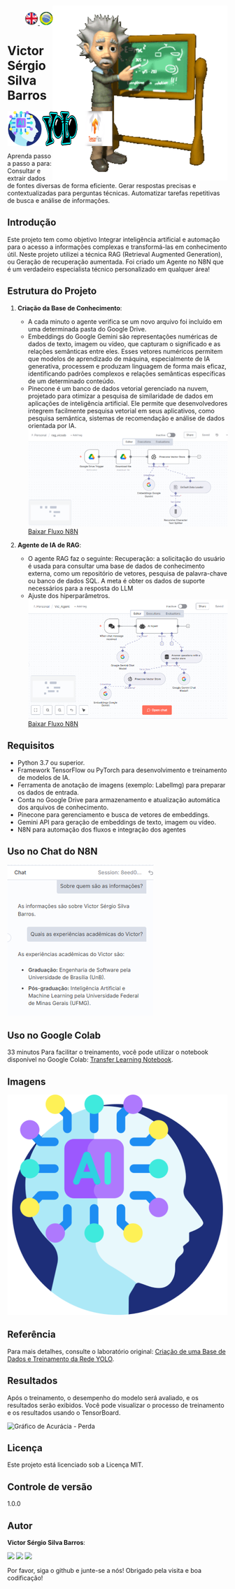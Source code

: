 <img src="./img/gif v1.gif" min-width="400px" max-width="400px" width="400px" align="right" alt="Computador iuriCode">
<p>
<div align="right"> 
<a href="./readme.md"> <img src="./img/LogoUK.png" alt="Logo UK" width="30"/></a><a href="./leiame.md"> <img src="./img/logoBrazil.png" alt="Logo Brasil" width="30"/> </a>
</div>
  <H1><b> Victor Sérgio Silva Barros </b> </H1>
</p> 

<div align="top" style="display: flex; justify-content: space-between;">
  <img src="./img/artificial-intelligence.png" alt="Logo Inteligência Artificial" width="80"/>
  <img src="./img/yolo.png" alt="Logo Yolo" width="80"/>
  <img src="./img/TensorFlow.png" alt="Logo TensorFlow" width="80"/>
  
</div>


Aprenda passo a passo a  para:
Consultar e extrair dados de fontes diversas de forma eficiente.
Gerar respostas precisas e contextualizadas para perguntas técnicas.
Automatizar tarefas repetitivas de busca e análise de informações.

## Introdução

Este projeto tem como objetivo Integrar inteligência artificial e automação para o acesso a informações complexas e transformá-las em conhecimento útil. Neste projeto utilizei a técnica RAG (Retrieval Augmented Generation), ou Geração de recuperação aumentada. Foi criado um Agente no N8N que é um verdadeiro especialista técnico personalizado em qualquer área! 


## Estrutura do Projeto

1. **Criação da Base de Conhecimento**:
   - A cada minuto o agente verifica se um novo arquivo foi incluído em uma determinada pasta do Google Drive.
   - Embeddings do Google Gemini são representações numéricas de dados de texto, imagem ou vídeo, que capturam o significado e as relações semânticas entre eles. Esses vetores numéricos permitem que modelos de aprendizado de máquina, especialmente de IA generativa, processem e produzam linguagem de forma mais eficaz, identificando padrões complexos e relações semânticas específicas de um determinado conteúdo. 
   - Pinecone é um banco de dados vetorial gerenciado na nuvem, projetado para otimizar a pesquisa de similaridade de dados em aplicações de inteligência artificial. Ele permite que desenvolvedores integrem facilmente pesquisa vetorial em seus aplicativos, como pesquisa semântica, sistemas de recomendação e análise de dados orientada por IA. 
  ![Fluxo N8N](./img/RAG-Vicssb.png)
  [Baixar Fluxo N8N](rag_vicssb.json)

2. **Agente de IA de RAG**:
   - O agente RAG faz o seguinte: Recuperação: a solicitação do usuário é usada para consultar uma base de dados de conhecimento externa, como um repositório de vetores, pesquisa de palavra-chave ou banco de dados SQL. A meta é obter os dados de suporte necessários para a resposta do LLM
   - Ajuste dos hiperparâmetros.
   ![Fluxo N8N](./img/Vic_Agent.png)
  [Baixar Fluxo N8N](Vic_Agent.json)
  

## Requisitos

- Python 3.7 ou superior.
- Framework TensorFlow ou PyTorch para desenvolvimento e treinamento de modelos de IA.
- Ferramenta de anotação de imagens (exemplo: LabelImg) para preparar os dados de entrada.
- Conta no Google Drive para armazenamento e atualização automática dos arquivos de conhecimento.
- Pinecone para gerenciamento e busca de vetores de embeddings.
- Gemini API para geração de embeddings de texto, imagem ou vídeo.
- N8N para automação dos fluxos e integração dos agentes

## Uso no Chat do N8N
![Chat N8N](./img/chat1.png)

## Uso no Google Colab
33 minutos
Para facilitar o treinamento, você pode utilizar o notebook disponível no Google Colab: [Transfer Learning Notebook](https://github.com/vicssb/Training-Neural-Networks-with-Transfer-Learning/blob/main/notebooks/transfer-learning.ipynb).

## Imagens

![Inteligência Artificial](./img/artificial-intelligence.png)

## Referência

Para mais detalhes, consulte o laboratório original: [Criação de uma Base de Dados e Treinamento da Rede YOLO](https://web.dio.me/lab/criacao-de-uma-base-de-dados-e-treinamento-da-rede-yolo/learning/7400ba5c-9fd7-42cd-aefe-131acfe198cb).

## Resultados

Após o treinamento, o desempenho do modelo será avaliado, e os resultados serão exibidos. Você pode visualizar o processo de treinamento e os resultados usando o TensorBoard.

  <img src="./img/Accuracy - Loss.png" alt="Gráfico de Acurácia - Perda" width="200"/>

## Licença

Este projeto está licenciado sob a Licença MIT.

## Controle de versão
 
1.0.0
 
 
## Autor
 
**Victor Sérgio Silva Barros**: 


<p align="left">
  <a href="mailto:vicssb@gmail.com" alt="Gmail" target = "_blank">
  <img src="https://img.shields.io/badge/-Gmail-FF0000?style=flat-square&labelColor=FF0000&logo=gmail&logoColor=white&link=mailto:vicssb@gmail.com" /></a>

  <a href="https://www.linkedin.com/in/victor-sergio-silva-barros/" alt="Linkedin" target = "_blank">
  <img src="https://img.shields.io/badge/-Linkedin-0e76a8?style=flat-square&logo=Linkedin&logoColor=white&link=https://www.linkedin.com/in/victor-sergio-silva-barros/" /></a>

  <a href="https://wa.me/+5512981328278" alt="WhatsApp" target = "_blank">
  <img src="https://img.shields.io/badge/-WhatsApp-25d366?style=flat-square&labelColor=25d366&logo=whatsapp&logoColor=white&link=https://wa.me/+5512987085327"/></a>

  </p>  

<p>Por favor, siga o github e junte-se a nós!
Obrigado pela visita e boa codificação!</p>


